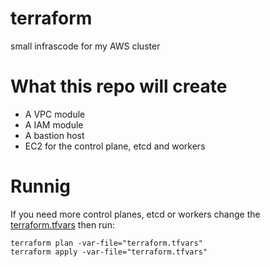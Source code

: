 # terraform

small infrascode for my AWS cluster


# What this repo will create 

  - A VPC module
  - A IAM module 
  - A bastion host
  - EC2 for the control plane, etcd and workers

# Runnig

If you need more control planes, etcd or workers change the [terraform.tfvars](https://github.com/stealthHat/terraform/blob/b191736b6f6479dc4466960b9a1fb59f51cc9e2b/terraform.tfvars#L13) 
then run: 
```
terraform plan -var-file="terraform.tfvars"
terraform apply -var-file="terraform.tfvars"
```

